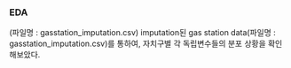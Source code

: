 ### EDA
(파일명 : gasstation_imputation.csv)
imputation된 gas station data(파일명 : gasstation_imputation.csv)를 통하여,
자치구별 각 독립변수들의 분포 상황을 확인해보았다.
